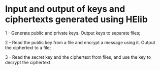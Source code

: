 # Input and output of keys and ciphertexts generated using HElib
1 - Generate public and private keys. Output keys to separate files;

2 - Read the public key from a file and encrypt a message using it. Output the ciphertext to a file;

3 - Read the secret key and the ciphertext from files, and use the key to decrypt the ciphertext.